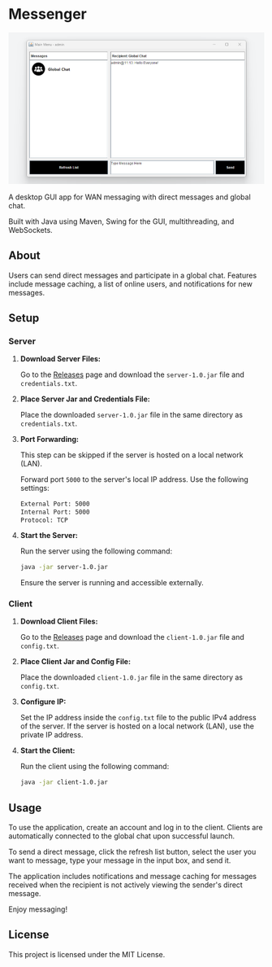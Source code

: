 # Messenger

<p align="center"><img width="600" alt="Thumbnail Image of Messenger" src="./Messenger.png"></p>

A desktop GUI app for WAN messaging with direct messages and global chat.

Built with Java using Maven, Swing for the GUI, multithreading, and WebSockets.

## About

Users can send direct messages and participate in a global chat. Features include message caching, a list of online users, and notifications for new messages.

## Setup

### Server

1. **Download Server Files:**
   
   Go to the [Releases](https://github.com/siddhp1/Messenger/releases) page and download the `server-1.0.jar` file and `credentials.txt`.

2. **Place Server Jar and Credentials File:**
   
   Place the downloaded `server-1.0.jar` file in the same directory as `credentials.txt`.

3. **Port Forwarding:**
   
   This step can be skipped if the server is hosted on a local network (LAN). 
   
   Forward port `5000` to the server's local IP address. Use the following settings:
     ```
     External Port: 5000
     Internal Port: 5000
     Protocol: TCP
     ```

4. **Start the Server:**
   
   Run the server using the following command:
     ```bash
     java -jar server-1.0.jar
     ```
   Ensure the server is running and accessible externally.

### Client


1. **Download Client Files:**
   
   Go to the [Releases](https://github.com/siddhp1/Messenger/releases) page and download the `client-1.0.jar` file and `config.txt`.

2. **Place Client Jar and Config File:**
   
   Place the downloaded `client-1.0.jar` file in the same directory as `config.txt`.

3. **Configure IP:**
   
   Set the IP address inside the `config.txt` file to the public IPv4 address of the server. If the server is hosted on a local network (LAN), use the private IP address.

4. **Start the Client:**
   
   Run the client using the following command:
     ```bash
     java -jar client-1.0.jar
     ```

## Usage

To use the application, create an account and log in to the client. Clients are automatically connected to the global chat upon successful launch.

To send a direct message, click the refresh list button, select the user you want to message, type your message in the input box, and send it.

The application includes notifications and message caching for messages received when the recipient is not actively viewing the sender's direct message.

Enjoy messaging!

## License

This project is licensed under the MIT License.
